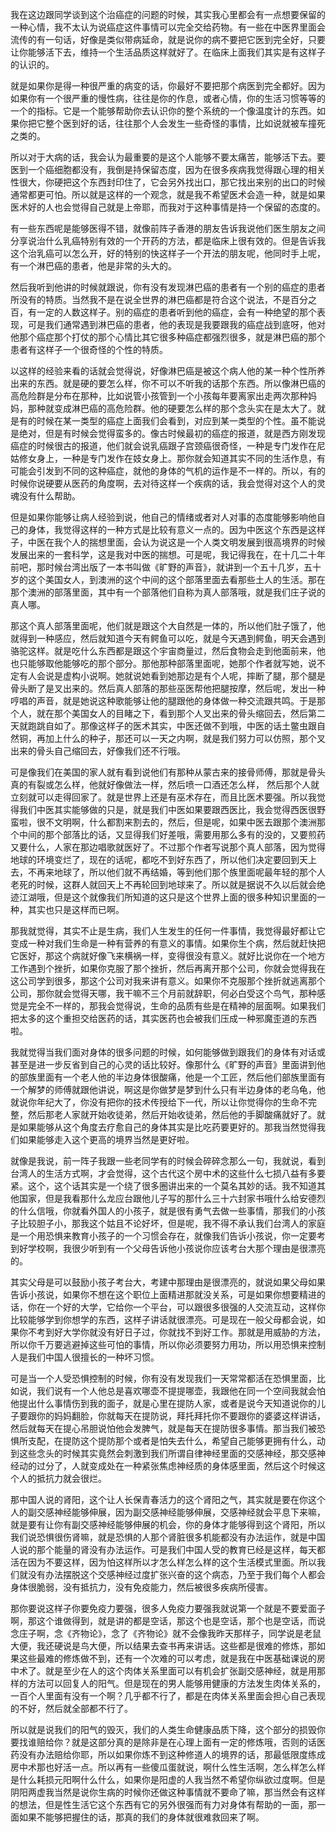 我在这边跟同学谈到这个治癌症的问题的时候，其实我心里都会有一点想要保留的一种心情，我不太认为说癌症这件事情可以完全交给药物。有一些在中医界里面会流传的有一句话，好像是类似带病延命，就是说你的病不要把它医到完全好，只要让你能够活下去，维持一个生活品质这样就好了。在临床上面我们其实是有这样子的认识的。

就是如果你是得一种很严重的病变的话，你最好不要把那个病医到完全都好。因为如果你有一个很严重的慢性病，往往是你的作息，或者心情，你的生活习惯等等的一个的指标。它是一个能够帮助你去认识你的整个系统的一个像温度计的东西。如果你把它整个医到好的话，往往那个人会发生一些奇怪的事情，比如说就被车撞死之类的。

所以对于大病的话，我会认为最重要的是这个人能够不要太痛苦，能够活下去。要医到一个癌细胞都没有，我倒是持保留态度，因为在很多疾病我觉得跟心理的相关性很大，你硬把这个东西封印住了，它会另外找出口，那它找出来别的出口的时候通常都更可怕。所以就是这样的一个观念，就是我不希望医术会造一种，就是如果医术好的人也会觉得自己就是上帝耶，而我对于这种事情是持一个保留的态度的。

有一些东西呢是能够医得不错，就像前阵子香港的朋友告诉我说他们医生朋友之间分享说治什么乳癌特别有效的一个开药的方法，都是临床上很有效的。但是告诉我这个治乳癌可以怎么开，好的特别的快这样子一个开法的朋友呢，他同时手上呢，有一个淋巴癌的患者，他是非常的头大的。

然后我听到他讲的时候就跟说，你有没有发现淋巴癌的患者有一个别的癌症的患者所没有的特质。当然我不是在说全世界的淋巴癌都是符合这个说法，不是百分之百，有一定的人数这样子。别的癌症的患者听到他的癌症，会有一种绝望的那个表现，可是我们通常遇到淋巴癌的患者，他的表现是我要跟我的癌症战到底呀，他对他那个癌症那个打仗的那个心情比其它很多种癌症都强烈很多，就是淋巴癌的那个患者有这样子一个很奇怪的个性的特质。

以这样的经验来看的话就会觉得说，好像淋巴癌是被这个病人他的某一种个性所养出来的东西。就是硬的要怎么样，你不可以不听我的话那个东西。所以像淋巴癌的高危险群是分布在那种，比如说管小孩管到一个小孩每年要离家出走两次那种妈妈，那种就变成淋巴癌的高危险群。他的硬要怎么样的那个念头实在是太大了。就是有的时候在某一类型的癌症上面我们会看到，对应到某一类型的个性。虽不能说是绝对，但是有时候会觉得蛮多的。像古时候最初的癌症的报道，就是西方刚发现癌症的时候很古的报道，他们就会说乳癌跟子宫颈癌很奇怪，一种是专门发作在尼姑修女身上，一种是专门发作在妓女身上。那你就会知道其实不同的生活作息，有可能会引发到不同的这种癌症，就他的身体的气机的运作是不一样的。所以，有的时候你说硬要从医药的角度啊，去对待这样一个疾病的话，我会觉得对这个人的灵魂没有什么帮助。

但是如果你能够让病人经验到说，他自己的情绪或者对人对事的态度能够影响他自己的身体，我觉得这样的一种方式是比较有意义一点的。因为中医这个东西是这样子，中医在我个人的揣想里面，会认为说这是一个人类文明发展到很高境界的时候发展出来的一套科学，这是我对中医的揣想。可是呢，我记得我在，在十几二十年前吧，那时候台湾出版了一本书叫做《旷野的声音》，就讲到一个五十几岁，五十岁的这个美国女人，到澳洲的这个中间的这个部落里面去看那些土人的生活。那在那个澳洲的部落里面，其中有一个部落他们自称为真人部落哦，就是我们庄子说的真人哪。

那这个真人部落里面呢，他们就是跟这个大自然是一体的，所以他们肚子饿了，他就得到一种感应，然后就知道今天有鳄鱼可以吃，就是今天遇到鳄鱼，明天会遇到骆驼这样。就是吃什么东西都是跟这个宇宙商量过，然后食物会走到他面前来，他也只能够取他能够吃的那个部分。那他那种部落里面呢，她那个作者就写她，说不定有人会说是虚构小说啊。她就说她看到她那边是有个人呢，摔断了腿，那个腿是骨头断了是叉出来的。然后真人部落的那些巫医帮他把腿按摩，然后呢，发出一种哼唱的声音，就是她说这种歌能够让他的腿跟他的身体做一种交流跟共鸣。于是那个人，就在那个美国女人的目睹之下，看到那个人叉出来的骨头缩回去，然后第二天就跑跳自如了。那像这样子的医术其实，中医还做不到哦，中医的话土鳖虫跟自然铜，再加上什么的种子，那还可以一天之内啊，就是我们努力可以仿照，那个叉出来的骨头自己缩回去，好像我们还不行哦。

可是像我们在美国的家人就有看到说他们有那种从蒙古来的接骨师傅，那就是骨头真的有裂或怎么样，他就好像做法一样，然后喷一口酒还怎么样， 然后那个人就立刻就可以走得回家了。就是世界上还是有巫术存在，而且比医术要强。所以我觉得我们中医其实能够做的只是，就是我们中医如果要跟西医比，我会觉得西医很野蛮啦，很不文明啊，什么都割来割去的，然后，但是呢，如果中医去跟那个澳洲那个中间的那个部落比的话，又显得我们好差哦，需要用那么多有的没的，又要煎药又要什么，人家在那边唱歌就医好了。不过那个作者写说那个真人部落，因为觉得地球的环境变烂了，现在的话呢，都吃不到好东西了，所以他们决定要回到天上去，不再来地球了，所以他们就不再结婚，等到他们那个族里面呢最年轻的那个人老死的时候，这群人就回天上不再轮回到地球来了。所以就是据说不久以后就会绝迹江湖哦，但是这个就像我们所知道的这只是这个世界上面的很多种知识里面的一种，其实也只是这样而已啊。

那我就觉得，其实不止是生病，我们人生发生的任何一件事情，我觉得最好都让它变成一种对我们生命是一种有营养的有意义的事情。如果你生个病，然后就赶快把它医好，那这个病就好像飞来横祸一样，变得很没有意义。就好比说你在一个地方工作遇到个挫折，如果你克服了那个挫折，然后再离开那个公司，你就会觉得我在这公司学到很多，那这个公司对我来讲有意义。如果你不克服那个挫折就逃离那个公司，那你就会觉得天哪，我干嘛不三个月前就辞职，何必白受这个鸟气，那种感觉是完全不一样的，那我会觉得说，生命的品质有些是在精神的层面啊。如果我们把太多的这个重担交给医药的话，其实医药也会被我们压成一种邪魔歪道的东西啦。

我就觉得当我们面对身体的很多问题的时候，如何能够做到跟我们的身体有对话或甚至是进一步反省到自己的心灵的话比较好。像那什么《旷野的声音》里面讲到他的部族里面有一个老人他的半边身体很酸痛，他是一个工匠，然后他们部族里面有一个解梦的师傅就跟他讲说，啊这是你做梦是梦到什么只有半边身体的老乌龟，他就说你年纪大了，你没有把你的技术传授给下一代，所以让你觉得你的生命不完整，然后那老人家就开始收徒弟，然后开始收徒弟，然后他的手脚酸痛就好了。就是如果能够从这个角度去疗愈自己的身体其实是比吃药要更好的。那我当然觉得我们如果能够走入这个更高的境界当然是更好啦。

就像是我说，前一阵子我跟一些老同学有的时候会碎碎念那么一句，我就说，看到台湾人的生活方式啊，才会觉得，这个古代这个房中术的这些什么七损八益有多要紧。这个，这个话其实是一个绕了很多圈讲出来的一个莫名其妙的话。我不知道其他国家，但是我看那什么龙应台跟他儿子写的那什么三十六封家书哦什么给安德烈的什么信哦，你就看外国人的小孩子，就是很有勇气去做一些事情，那我们的小孩子比较胆子小，那我这个姑且不论好坏，但是呢，我不得不承认我们台湾人的家庭是一个用恐惧来教育小孩子的一个习惯会存在，就像我们告诉小孩说，你一定要考到好学校啊，我很少听到有一个父母告诉他小孩说你应该考台大那个理由是很漂亮的。

其实父母是可以鼓励小孩子考台大，考建中那理由是很漂亮的，就说如果父母如果告诉小孩说，如果你不想在这个职位上面精进那就没关系，可是如果你想要精进的话，你在一个好的大学，它给你一个平台，可以跟很多很强的人交流互动，这样你比较能够学到你想学的东西，这样子讲话就很漂亮。可是现在一般父母都会说，如果你不考到好大学你就没有好日子过，你就找不到好工作。那就是用威胁的方法，所以你千万要逃避掉这些可怕的事情，所以你必须要努力用功，所以用恐惧来控制人是我们中国人很擅长的一种坏习惯。

可是当一个人受恐惧控制的时候，你有没有发现我们一天常常都活在恐惧里面，比如说，我们说有一个人他总是喜欢哪壶不提提哪壶，我跟他在同一个空间我就会怕他提出什么事情伤到我的面子，就是心里在提防人家，或者是说今天知道说你的儿子要跟你的妈妈翻脸，你就每天在提防说，拜托拜托你不要跟你的婆婆这样讲话，然后就每天在提心吊胆说怕他会发脾气，就是每天在提防很多事情。那当我们被恐惧所支配，在提防这个提防那个或者是怕失去什么，希望自己能够更拥有什么，动到这些念头的时候其实竟然会刺激到我们所谓自律神经里面的交感神经，那交感神经动的过分了，人就变成处在一种紧张焦虑神经质的身体感里面，然后这个时候这个人的抵抗力就会很烂。

那中国人说的肾阳，这个让人长保青春活力的这个肾阳之气，其实就是要在你这个人的副交感神经能够伸展，因为副交感神经能够伸展，交感神经就会平息下来嘛，就是要有让你有副交感神经能够伸展的机会，你的身体才能够得到这个肾阳，所以我们说恐惧很伤肾嘛，就是恐惧的人那个肾脏很多机能都没有办法运作，就是中国人说的那个能量的肾没有办法运作。可是我们中国人受的教育已经是这样，每天都活在因为不要这样，因为怕这样所以才怎么样怎么样的这个生活模式里面。所以我们就没有办法摆脱这个交感神经过度扩张兴奋的这个病态，乃至于我们每个人都会身体很脆弱，没有抵抗力，没有免疫能力，然后被很多疾病所侵害。

那你要说这样子你要免疫力要强，很多人免疫力要强我就说第一个就是不要爱面子啊，那这个谁做得到，就是讲的都是空话，那这个也是空话，那个也是空话，而说念庄子啊，念《齐物论》，念了《齐物论》就不会像我昨天那样子，同学说是老鼠大便，我还硬说是鸟大便，所以结果去查书再来讲话。这些都是很难的修炼，那如果这些最难的修炼做不到，还有一个次难的可以考虑，就是我在中医基础课说的房中术了。就是至少在人的这个肉体关系里面可以有机会扩张副交感神经，就是用那样的方法可以回复人的阳气。但是现在的男人能够用健康的方法发生肉体关系的，一百个人里面有没有一个啊？几乎都不行了，都是在肉体关系里面会担心自己表现的不好，然后就全部都不行了。

所以就是说我们的阳气的毁灭，我们的人类生命健康品质下降，这个部分的损毁你要找谁赔给你？就是这部分真的是除非是在心理上面有一定的修炼哦，否则的话医药没有办法赔给你耶，所以如果你炼不到这种修道人的境界的话，那最低限度练成房中术那也好活一点。所以再有一些傻瓜蛋就说，啊什么性生活啊，怎么样怎么样是什么耗损元阳啊什么什么，如果你是阳虚的人我当然不希望你纵欲过度啊。但是阴阳两虚我当然是说你生病的时候你还做这种事情就不要命了嘛，那当然会有这样的想法，但是性生活它这个东西有它的另外很强而有力对身体有帮助的一面，那一面如果不能够把握住的话，那真的我们的身体就很难救回来了啊。
